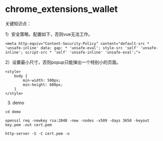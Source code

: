 # chrome_extensions_wallet

关键知识点：

1）安全策略，配置如下，否则vue无法工作。

```
<meta http-equiv="Content-Security-Policy" content="default-src * 'unsafe-inline' data: gap: * 'unsafe-eval'; style-src 'self' 'unsafe-inline'; script-src * 'self' 'unsafe-inline' 'unsafe-eval';">
```

2）设置最小尺寸，否则popup只能弹出一个特别小的页面。

```
<style>
    body {
        min-width: 500px;
        min-height: 600px;
    }
</style>
```

3) demo 

```
cd demo

openssl req -newkey rsa:2048 -new -nodes -x509 -days 3650 -keyout key.pem -out cert.pem

http-server -S -C cert.pem -o
```